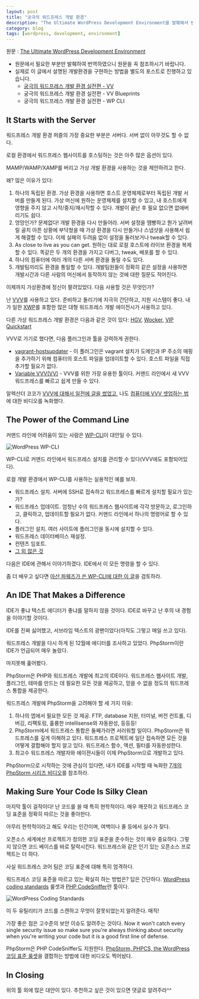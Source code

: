 ```yaml
---
layout: post
title: "궁극의 워드프레스 개발 환경"
description: "The Ultimate WordPress Development Environment을 발췌해서 번역"
category: blog
tags: [wordpress, development, environment]
---
```


원문 : [The Ultimate WordPress Development Environment](http://www.sitepoint.com/ultimate-wordpress-development-environment/?utm_content=buffer4fe5c&utm_medium=social&utm_source=twitter.com&utm_campaign=buffer)

* 원문에서 필요한 부분만 발췌하여 번역하였으니 원문을 꼭 참조하시기 바랍니다.
* 실제로 이 글에서 설명된 개발환경을 구현하는 방법을 별도의 포스트로 진행하고 있습니다.
    * [궁극의 워드프레스 개발 환경 실전편 - VV](http://nolboo.github.io/blog/2016/05/10/ultimate-wordpress-development-environment-vv/) 
    * 궁극의 워드프레스 개발 환경 실전편 - VV Blueprints
    * 궁극의 워드프레스 개발 환경 실전편 - WP CLI

## It Starts with the Server

워드프레스 개발 환경 퍼즐의 가장 중요한 부분은 서버다. 서버 없이 아무것도 할 수 없다.

로컬 환경에서 워드프레스 웹사이트를 호스팅하는 것은 아주 많은 옵션이 있다.

MAMP/WAMP/XAMP를 버리고 가상 개발 환경을 사용하는 것을 제안하려고 한다.

왜? 많은 이유가 있다:

1. 하나의 독립된 환경. 가상 환경을 사용하면 호스트 운영체제로부터 독립된 개발 서버를 만들게 된다. 가상 머신에 원하는 운영체제를 설치할 수 있고, 내 호스트에게 영향을 주지 않고 시작/중지/재시작할 수 있다. 개발이 끝난 후 필요 없으면 없애버리기도 쉽다.
2. 엉망인가? 문제없다! 개발 환경을 다시 만들어라. 서버 설정을 땜빵하고 뭔가 날려버릴 골치 아픈 상황에 부닥쳤을 때 가상 환경을 다시 만들거나 스냅샷을 사용해서 쉽게 해결할 수 있다. 이제 실패의 두려움 없이 설정을 둘러보거나 tweak할 수 있다.
3. As close to live as you can get. 원하는 대로 로컬 호스트에 라이브 환경을 복제할 수 있다. 똑같은 두 개의 환경을 가지고 디버그, tweak, 배포를 할 수 있다.
4. 하나의 컴퓨터에 여러 개의 다른 서버 환경을 돌릴 수도 있다.
5. 개발팀끼리도 환경을 통일할 수 있다. 개발팀원들이 정확히 같은 설정을 사용하면 개발시간과 다른 사람의 머신에서 동작하지 않는 것에 대한 질문도 적어진다.

이제까지 가상환경에 정신이 팔려있었다. 다음 사용할 것은 무엇인가?

난 [VVV](https://github.com/Varying-Vagrant-Vagrants/VVV)를 사용하고 있다. 준비하고 돌리기에 지극히 간단하고, 지원 시스템이 좋다. 내가 일한 [XWP](https://xwp.co/)를 포함한 많은 대형 워드프레스 개발 에이전시가 사용하고 있다.

다른 가상 워드프레스 개발 환경은 다음과 같은 것이 있다: [HGV](https://github.com/wpengine/hgv), [Wocker](http://wckr.github.io/), [VIP Quickstart](https://github.com/Automattic/vip-quickstart)

VVV로 가기로 했다면, 다음 플러그인과 툴을 강력하게 권한다.

* [vagrant-hostsupdater](https://github.com/cogitatio/vagrant-hostsupdater) - 이 플러그인은 vagrant 설치가 도메인과 IP 주소의 매핑을 추가하기 위해 컴퓨터의 호스트 파일을 업데이트할 수 있다. 호스트 파일을 직접 추가할 필요가 없다.
* [Variable VVV(VV)](https://github.com/bradp/vv) - VVV를 위한 가장 유용한 툴이다. 커맨드 라인에서 새 VVV 워드프레스를 빠르고 쉽게 만들 수 있다.

알렉산더 코코가 [VVV에 대해서 일전에 글을 썼었고](http://www.sitepoint.com/wordpress-meets-vagrant-vvv/), 나도 [컴퓨터에 VVV 셋업하는 법](https://mattgeri.com/article/wordpress-vvv/)에 대한 비디오를 녹화했다.

## The Power of the Command Line

커맨드 라인에 어려움이 있는 사람은 [WP-CLI](http://wp-cli.org/)이 대안일 수 있다.

![WordPress WP-CLI](http://dab1nmslvvntp.cloudfront.net/wp-content/uploads/2016/04/1461864990wp-cli-wordpress-1024x275.gif)

WP-CLI로 커맨드 라인에서 워드프레스 설치를 관리할 수 있다(VVV에도 포함되어있다).

로컬 개발 환경에서 WP-CLI를 사용하는 실용적인 예를 보자.

* 워드프레스 설치. 서버에 SSH로 접속하고 워드프레스를 빠르게 설치할 필요가 있는가?
* 워드프레스 업데이트. 엄청난 수의 워드프레스 웹사이트에 각각 방문하고, 로그인하고, 클릭하고, 업데이트할 필요가 없다. 커맨드 라인에서 하나의 명령어로 할 수 있다.
* 플러그인 설치. 여러 사이트에 플러그인을 동시에 설치할 수 있다.
* 워드프레스 데이터베이스 재설정.
* 컨텐츠 임포트.
* [그 외 많은 것](http://wp-cli.org/commands/)

다음은 IDE에 관해서 이야기하겠다. IDE에서 이 모든 명령을 할 수 있다.

좀 더 배우고 싶다면 [아산 파웨즈가 쓴 WP-CLI에 대한 이 글](http://www.sitepoint.com/wp-cli/)을 검토하라.


## An IDE That Makes a Difference

IDE가 좋냐 텍스트 에디터가 좋냐를 말하지 않을 것이다. IDE로 바꾸고 난 후의 내 경험을 이야기할 것이다.

IDE를 진짜 싫어했고, 서브라임 텍스트의 광팬이었다(아직도 그렇고 매일 쓰고 있다).

워드프레스 개발을 다시 하게 된 12월에 에디터를 조사하고 있었다. PhpStorm이란 IDE가 언급되어 매우 놀랐다.

마지못해 훑어봤다.

PhpStorm은 PHP와 워드프레스 개발에 최고의 IDE이다. 워드프레스 웹사이트 개발, 플러그인, 테마를 만드는 데 필요한 모든 것을 제공하고, 믿을 수 없을 정도의 워드프레스 통합을 제공한다.

워드프레스 개발에 PhpStorm을 고려해야 할 세 가지 이유:

1. 하나의 앱에서 필요한 모든 것 제공. FTP, database 지원, 터미널, 버전 컨트롤, 디버깅, 리팩토링, 훌륭한 intellisense와 자동완성, 등등등!
2. PhpStorm에서 워드프레스 통합은 둘째가라면 서러워할 일이다. PhpStorm은 워드프레스를 깊게 이해하고 있다. 워드프레스 프로젝트에 일단 접속하면 모든 것을 어떻게 결합해야 할지 알고 있다. 워드프레스 함수, 액션, 필터를 자동완성한다.
3. 최고수 워드프레스 개발자와 에이젼시들이 이제 PhpStorm으로 개발하고 있다.

PhpStorm으로 시작하는 것에 관심이 있다면, 내가 IDE를 시작할 때 녹화한 [7개의 PhpStorm 시리즈 비디오](https://mattgeri.com/article/phpstorm-for-wordpress-development/)를 참조하라.

## Making Sure Your Code Is Silky Clean

마지막 툴이 걸작이다! 난 코드를 쓸 때 특히 현학적이다. 매우 깨끗하고 워드프레스 코딩 표준을 정확히 따르는 것을 좋아한다.

아무리 현학적이라고 해도 우리는 인간이며, 여백이나 줄 등에서 실수가 잦다.

오픈소스 세계에선 프로젝트가 정의한 코딩 표준을 준수하는 것이 매우 중요하다. 그렇지 않으면 코드 베이스를 바로 탈락시킨다. 워드프레스와 같은 인기 있는 오픈소스 프로젝트는 더 하다.

사실 워드프레스 코어 팀은 코딩 표준에 대해 특히 엄격하다.

워드프레스 코딩 표준을 따르고 있는 확실히 하는 방법은? 답은 간단하다. [WordPress coding standards](https://github.com/WordPress-Coding-Standards/WordPress-Coding-Standards) 룰셋과 [PHP CodeSniffer](https://github.com/squizlabs/PHP_CodeSniffer)란 툴이다.

![WordPress Coding Standards](http://dab1nmslvvntp.cloudfront.net/wp-content/uploads/2016/04/1461865716WordPress-Coding-Standards-1024x504.png)

이 두 유틸리티가 코드를 스캔하고 무엇이 잘못되었는지 알려준다. 매직!

가장 좋은 점은 고수준의 보안 이슈도 알려주는 것이다. Now it won't catch every single security issue so make sure you're always thinking about security when you're writing your code but it is a good first line of defense.

PhpStorm은 PHP CodeSniffer도 지원한다. [PhpStorm, PHPCS, the WordPress 코딩 표준 룰셋](https://mattgeri.com/article/wordpress-coding-standards/)을 결합하는 방법에 대한 비디오도 찍어놨다.

## In Closing

위의 툴 외에 많은 대안이 있다. 추천하고 싶은 것이 있으면 댓글로 알려주라^^



